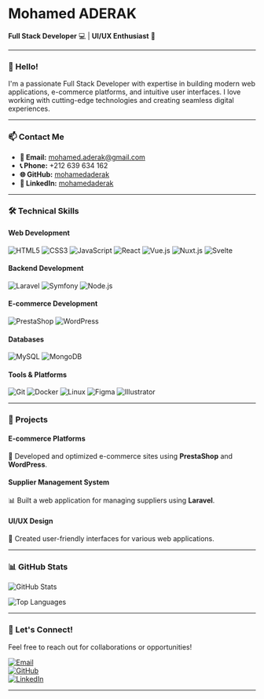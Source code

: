 # Mohamed ADERAK
**Full Stack Developer** 💻 | **UI/UX Enthusiast** 🎨  

---

### 👋 Hello!  
I'm a passionate Full Stack Developer with expertise in building modern web applications, e-commerce platforms, and intuitive user interfaces. I love working with cutting-edge technologies and creating seamless digital experiences.  

---

### 📫 Contact Me  
- **📧 Email:** [mohamed.aderak@gmail.com](mailto:mohamed.aderak@gmail.com)  
- **📞 Phone:** +212 639 634 162  
- **🌐 GitHub:** [mohamedaderak](https://github.com/mohamedaderak)  
- **🔗 LinkedIn:** [mohamedaderak](https://www.linkedin.com/in/mohamedaderak)  

---

### 🛠️ Technical Skills  

#### **Web Development**  
![HTML5](https://img.shields.io/badge/HTML5-E34F26?style=for-the-badge&logo=html5&logoColor=white)
![CSS3](https://img.shields.io/badge/CSS3-1572B6?style=for-the-badge&logo=css3&logoColor=white)
![JavaScript](https://img.shields.io/badge/JavaScript-F7DF1E?style=for-the-badge&logo=javascript&logoColor=black)
![React](https://img.shields.io/badge/React-20232A?style=for-the-badge&logo=react&logoColor=61DAFB)
![Vue.js](https://img.shields.io/badge/Vue.js-4FC08D?style=for-the-badge&logo=vuedotjs&logoColor=white)
![Nuxt.js](https://img.shields.io/badge/Nuxt.js-00C58E?style=for-the-badge&logo=nuxtdotjs&logoColor=white)
![Svelte](https://img.shields.io/badge/Svelte-FF3E00?style=for-the-badge&logo=svelte&logoColor=white)  

#### **Backend Development**  
![Laravel](https://img.shields.io/badge/Laravel-FF2D20?style=for-the-badge&logo=laravel&logoColor=white)
![Symfony](https://img.shields.io/badge/Symfony-000000?style=for-the-badge&logo=symfony&logoColor=white)
![Node.js](https://img.shields.io/badge/Node.js-339933?style=for-the-badge&logo=nodedotjs&logoColor=white)  

#### **E-commerce Development**  
![PrestaShop](https://img.shields.io/badge/PrestaShop-DF0067?style=for-the-badge&logo=prestashop&logoColor=white)
![WordPress](https://img.shields.io/badge/WordPress-21759B?style=for-the-badge&logo=wordpress&logoColor=white)  

#### **Databases**  
![MySQL](https://img.shields.io/badge/MySQL-4479A1?style=for-the-badge&logo=mysql&logoColor=white)
![MongoDB](https://img.shields.io/badge/MongoDB-47A248?style=for-the-badge&logo=mongodb&logoColor=white)  

#### **Tools & Platforms**  
![Git](https://img.shields.io/badge/Git-F05032?style=for-the-badge&logo=git&logoColor=white)
![Docker](https://img.shields.io/badge/Docker-2496ED?style=for-the-badge&logo=docker&logoColor=white)
![Linux](https://img.shields.io/badge/Linux-FCC624?style=for-the-badge&logo=linux&logoColor=black)
![Figma](https://img.shields.io/badge/Figma-F24E1E?style=for-the-badge&logo=figma&logoColor=white)
![Illustrator](https://img.shields.io/badge/Illustrator-FF9A00?style=for-the-badge&logo=adobeillustrator&logoColor=white)  

---

### 🚀 Projects  

#### **E-commerce Platforms**  
🛒 Developed and optimized e-commerce sites using **PrestaShop** and **WordPress**.  

#### **Supplier Management System**  
📊 Built a web application for managing suppliers using **Laravel**.  

#### **UI/UX Design**  
🎨 Created user-friendly interfaces for various web applications.  

---

### 📊 GitHub Stats  

![GitHub Stats](https://github-readme-stats.vercel.app/api?username=mohamedaderak&show_icons=true&theme=radical)  

![Top Languages](https://github-readme-stats.vercel.app/api/top-langs/?username=mohamedaderak&layout=compact&theme=radical)  

---

### 🌟 Let's Connect!  
Feel free to reach out for collaborations or opportunities!  

[![Email](https://img.shields.io/badge/Email-mohamed.aderak@gmail.com-D14836?style=for-the-badge&logo=gmail&logoColor=white)](mailto:mohamed.aderak@gmail.com)  
[![GitHub](https://img.shields.io/badge/GitHub-mohamedaderak-181717?style=for-the-badge&logo=github&logoColor=white)](https://github.com/mohamedaderak)  
[![LinkedIn](https://img.shields.io/badge/LinkedIn-mohamedaderak-0A66C2?style=for-the-badge&logo=linkedin&logoColor=white)](https://www.linkedin.com/in/mohamedaderak) 

---

<!---
medader5/medader5 is a ✨ special ✨ repository because its `README.md` (this file) appears on your GitHub profile.
You can click the Preview link to take a look at your changes.
--->
